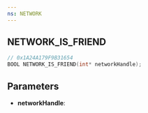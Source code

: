 ```yaml
---
ns: NETWORK
---
```

## NETWORK_IS_FRIEND

```c
// 0x1A24A179F9B31654
BOOL NETWORK_IS_FRIEND(int* networkHandle);
```

## Parameters
* **networkHandle**:
